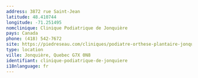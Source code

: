 ```yaml
---
address: 3872 rue Saint-Jean
latitude: 48.410744
longitude: -71.251495
nomclinique: Clinique Podiatrique de Jonquière
pays: Canada
phone: (418) 542-7672
site: https://piedreseau.com/cliniques/podiatre-orthese-plantaire-jonquiere/
type: location
ville: Jonquière, Quebec G7X 0N8
identifiant: clinique-podiatrique-de-jonquiere
i18nlanguage: fr
---
```


